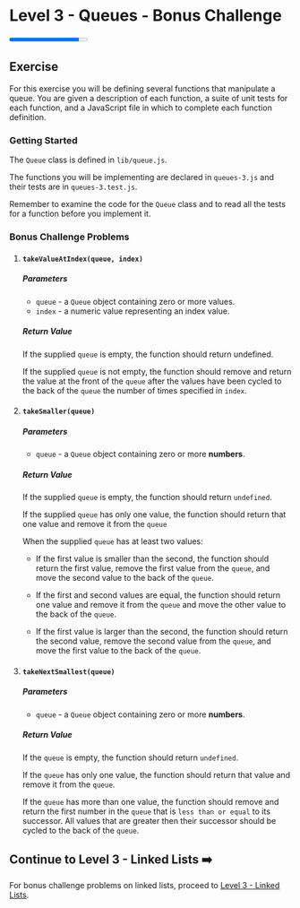 # Level 3 - Queues - Bonus Challenge

<progress value="8" max="9"></progress>

## Exercise

For this exercise you will be defining several functions that manipulate a queue. You are given a description of each function, a suite of unit tests for each function, and a JavaScript file in which to complete each function definition.

### Getting Started

The `Queue` class is defined in `lib/queue.js`.

The functions you will be implementing are declared in `queues-3.js` and their tests are in `queues-3.test.js`.

Remember to examine the code for the `Queue` class and to read all the tests for a function before you implement it.

### Bonus Challenge Problems

1. #### `takeValueAtIndex(queue, index)`

   ##### Parameters

   - `queue` - a `Queue` object containing zero or more values.
   - `index` - a numeric value representing an index value.

   ##### Return Value

   If the supplied `queue` is empty, the function should return undefined.

   If the supplied `queue` is not empty, the function should remove and return the value at the front of the `queue` after the values have been cycled to the back of the `queue` the number of times specified in `index`.

1. #### `takeSmaller(queue)`

   ##### Parameters

   - `queue` - a `Queue` object containing zero or more **numbers**.

   ##### Return Value

   If the supplied `queue` is empty, the function should return `undefined`.

   If the supplied `queue` has only one value, the function should return that one value and remove it from the `queue`

   When the supplied `queue` has at least two values:

   - If the first value is smaller than the second, the function should return the first value, remove the first value from the `queue`, and move the second value to the back of the `queue`.

   - If the first and second values are equal, the function should return one value and remove it from the `queue` and move the other value to the back of the `queue`.

   - If the first value is larger than the second, the function should return the second value, remove the second value from the `queue`, and move the first value to the back of the `queue`.

1. #### `takeNextSmallest(queue)`

   ##### Parameters

   - `queue` - a `Queue` object containing zero or more **numbers**.

   ##### Return Value

   If the `queue` is empty, the function should return `undefined`.

   If the `queue` has only one value, the function should return that value and remove it from the `queue`.

   If the `queue` has more than one value, the function should remove and return the first number in the `queue` that is `less than or equal` to its successor. All values that are greater then their successor should be cycled to the back of the `queue`.

## Continue to Level 3 - Linked Lists ➡️

For bonus challenge problems on linked lists, proceed to [Level 3 - Linked Lists](../linked-lists/).
